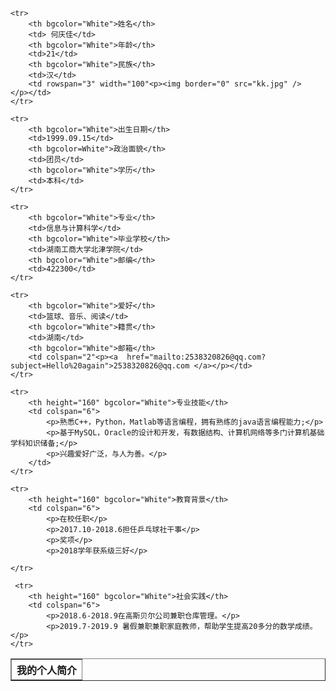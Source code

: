 <html>

<body background=http://xqproduct.xiangqu.com/FsINqjPTpwGt5F043nsvEpS6Hs80?imageView2/2/w/800/q/90/format/jpg/800x1198/>

<table border="1" align="center" cellpadding="10" width="800">
    <tr>
        <th colspan="7" bgcolor="White" >我的个人简介</th>
    </tr>

    <tr>
        <th bgcolor="White">姓名</th>
        <td> 何庆佳</td>
        <th bgcolor="White">年龄</th>
        <td>21</td>
        <th bgcolor="White">民族</th>
        <td>汉</td>
        <td rowspan="3" width="100"<p><img border="0" src="kk.jpg" />
    </p></td>
    </tr>

    <tr>
        <th bgcolor="White">出生日期</th>
        <td>1999.09.15</td>
        <th bgcolor=White">政治面貌</th>
        <td>团员</td>
        <th bgcolor="White">学历</th>
        <td>本科</td>
    </tr>

    <tr>
        <th bgcolor="White">专业</th>
        <td>信息与计算科学</td>
        <th bgcolor="White">毕业学校</th>
        <td>湖南工商大学北津学院</td>
        <th bgcolor="White">邮编</th>
        <td>422300</td>
    </tr>

    <tr>
        <th bgcolor="White">爱好</th>
        <td>篮球、音乐、阅读</td>
        <th bgcolor="White">籍贯</th>
        <td>湖南</td>
        <th bgcolor="White">邮箱</th>
        <td colspan="2"<p><a  href="mailto:2538320826@qq.com?subject=Hello%20again">2538320826@qq.com </a></p></td>
    </tr>

    <tr>
        <th height="160" bgcolor="White">专业技能</th>
        <td colspan="6">
            <p>熟悉C++，Python，Matlab等语言编程，拥有熟练的java语言编程能力;</p>
            <p>基于MySQL，Oracle的设计和开发，有数据结构、计算机网络等多门计算机基础学科知识储备;</p>
            <p>兴趣爱好广泛，与人为善。</p>
        </td>
    </tr>

    <tr>
        <th height="160" bgcolor="White">教育背景</th>
        <td colspan="6">
            <p>在校任职</p>
            <p>2017.10-2018.6担任乒乓球社干事</p>
            <p>奖项</p>
            <p>2018学年获系级三好</p>
            
    </tr>
    
     <tr>
        <th height="160" bgcolor="White">社会实践</th>
        <td colspan="6">
            <p>2018.6-2018.9在高斯贝尔公司兼职仓库管理。</p>
            <p>2019.7-2019.9 暑假兼职兼职家庭教师，帮助学生提高20多分的数学成绩。</p>
    </tr>

 
</body>

</html>
